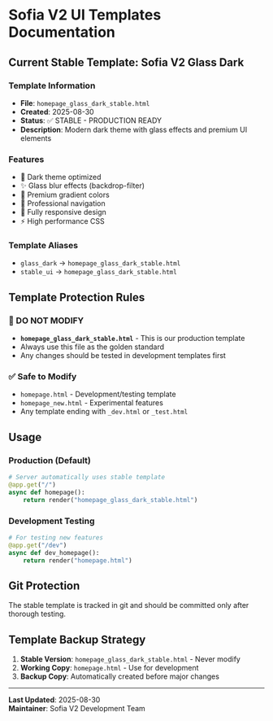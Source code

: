 # Sofia V2 UI Templates Documentation

## Current Stable Template: **Sofia V2 Glass Dark**

### Template Information
- **File**: `homepage_glass_dark_stable.html`
- **Created**: 2025-08-30
- **Status**: ✅ STABLE - PRODUCTION READY
- **Description**: Modern dark theme with glass effects and premium UI elements

### Features
- 🌙 Dark theme optimized
- ✨ Glass blur effects (backdrop-filter)
- 💎 Premium gradient colors
- 🎯 Professional navigation
- 📱 Fully responsive design
- ⚡ High performance CSS

### Template Aliases
- `glass_dark` → `homepage_glass_dark_stable.html`
- `stable_ui` → `homepage_glass_dark_stable.html`

## Template Protection Rules

### 🚫 DO NOT MODIFY
- **`homepage_glass_dark_stable.html`** - This is our production template
- Always use this file as the golden standard
- Any changes should be tested in development templates first

### ✅ Safe to Modify
- `homepage.html` - Development/testing template
- `homepage_new.html` - Experimental features
- Any template ending with `_dev.html` or `_test.html`

## Usage

### Production (Default)
```python
# Server automatically uses stable template
@app.get("/")
async def homepage():
    return render("homepage_glass_dark_stable.html")
```

### Development Testing
```python
# For testing new features
@app.get("/dev")
async def dev_homepage():
    return render("homepage.html")
```

## Git Protection
The stable template is tracked in git and should be committed only after thorough testing.

## Template Backup Strategy
1. **Stable Version**: `homepage_glass_dark_stable.html` - Never modify
2. **Working Copy**: `homepage.html` - Use for development
3. **Backup Copy**: Automatically created before major changes

---
**Last Updated**: 2025-08-30  
**Maintainer**: Sofia V2 Development Team